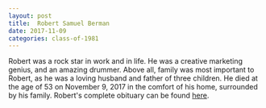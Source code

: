 ```yaml
---
layout: post
title:  Robert Samuel Berman
date: 2017-11-09
categories: class-of-1981
---
```

Robert was a rock star in work and in life.  He was a creative marketing genius, and an amazing drummer.  Above all, family was most important to Robert, as he was a loving husband and father of three children. He died at the age of 53 on November 9, 2017 in the comfort of his home, surrounded by his family.  Robert's complete obituary can be found [here](https://tinyurl.com/yaslh326).
